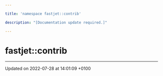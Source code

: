 ```yaml
---

title: 'namespace fastjet::contrib'

description: "[Documentation update required.]"

---
```


# fastjet::contrib








-------------------------------

Updated on 2022-07-28 at 14:01:09 +0100
